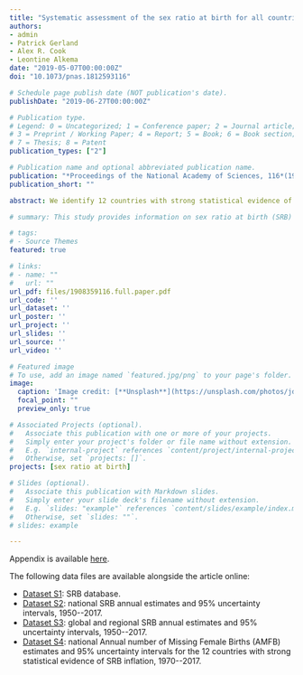 ```yaml
---
title: "Systematic assessment of the sex ratio at birth for all countries and estimation of national imbalances and regional reference levels"
authors:
- admin
- Patrick Gerland
- Alex R. Cook
- Leontine Alkema
date: "2019-05-07T00:00:00Z"
doi: "10.1073/pnas.1812593116"

# Schedule page publish date (NOT publication's date).
publishDate: "2019-06-27T00:00:00Z"

# Publication type.
# Legend: 0 = Uncategorized; 1 = Conference paper; 2 = Journal article;
# 3 = Preprint / Working Paper; 4 = Report; 5 = Book; 6 = Book section;
# 7 = Thesis; 8 = Patent
publication_types: ["2"]

# Publication name and optional abbreviated publication name.
publication: "*Proceedings of the National Academy of Sciences, 116*(19) 9303--9311"
publication_short: ""

abstract: We identify 12 countries with strong statistical evidence of SRB imbalance during 1970--2017, resulting in 45.0 [36.4; 54.8] million missing female births globally. The majority of those missing female births are in China, with 23.1 [16.5; 30.7] million, and in India, with 20.7 [15.5; 26.6] million.

# summary: This study provides information on sex ratio at birth (SRB) reference levels and SRB imbalance.

# tags:
# - Source Themes
featured: true

# links:
# - name: ""
#   url: ""
url_pdf: files/1908359116.full.paper.pdf
url_code: ''
url_dataset: ''
url_poster: ''
url_project: ''
url_slides: ''
url_source: ''
url_video: ''

# Featured image
# To use, add an image named `featured.jpg/png` to your page's folder. 
image:
  caption: 'Image credit: [**Unsplash**](https://unsplash.com/photos/jdD8gXaTZsc)'
  focal_point: ""
  preview_only: true

# Associated Projects (optional).
#   Associate this publication with one or more of your projects.
#   Simply enter your project's folder or file name without extension.
#   E.g. `internal-project` references `content/project/internal-project/index.md`.
#   Otherwise, set `projects: []`.
projects: [sex ratio at birth]

# Slides (optional).
#   Associate this publication with Markdown slides.
#   Simply enter your slide deck's filename without extension.
#   E.g. `slides: "example"` references `content/slides/example/index.md`.
#   Otherwise, set `slides: ""`.
# slides: example

---
```


Appendix is available [here](https://www.pnas.org/highwire/filestream/859048/field_highwire_adjunct_files/0/pnas.1812593116.sapp.pdf).

The following data files are available alongside the article online:

* [Dataset S1](https://www.pnas.org/highwire/filestream/859048/field_highwire_adjunct_files/1/pnas.1812593116.sd01.xlsx): SRB database.
* [Dataset S2](https://www.pnas.org/highwire/filestream/859048/field_highwire_adjunct_files/2/pnas.1812593116.sd02.xlsx): national SRB annual estimates and 95% uncertainty intervals, 1950--2017.
* [Dataset S3](https://www.pnas.org/highwire/filestream/859048/field_highwire_adjunct_files/3/pnas.1812593116.sd03.xlsx): global and regional SRB annual estimates and 95% uncertainty intervals, 1950--2017.
* [Dataset S4](https://www.pnas.org/highwire/filestream/859048/field_highwire_adjunct_files/4/pnas.1812593116.sd04.xlsx): national Annual number of Missing Female Births (AMFB) estimates and 95% uncertainty intervals for the 12 countries with strong statistical evidence of SRB inflation, 1970--2017.
